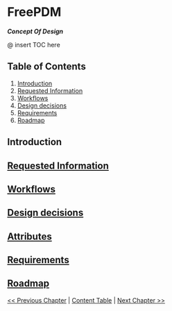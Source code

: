 # FreePDM

***Concept Of Design***

@ insert TOC here
## Table of Contents
1. [Introduction]()
1. [Requested Information](#requesteinformation)
2. [Workflows](#Workflows)
3. [Design decisions](#designdecisions)
4. [Requirements](#requirements)
5. [Roadmap](#roadmap)

## Introduction

## [Requested Information](FreePDM_01-RequestedInformation.md)


## [Workflows](FreePDM_02-Workflows.md)


## [Design decisions](FreePDM_03-DesignDecisions.md)

## [Attributes](FreePDM_03-1-Attributes.md)


## [Requirements](FreePDM_04-Requirements.md)


## [Roadmap](FreePDM_05-Roadmap.md)


[<< Previous Chapter]() | [Content Table](FreePDM_CoD.md) | [Next Chapter >>](FreePDM_01-RequestedInformation.md)
